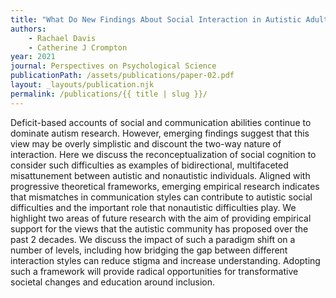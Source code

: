 ```yaml
---
title: "What Do New Findings About Social Interaction in Autistic Adults Mean for Neurodevelopmental Research?" 
authors:
    - Rachael Davis
    - Catherine J Crompton
year: 2021
journal: Perspectives on Psychological Science
publicationPath: /assets/publications/paper-02.pdf
layout: _layouts/publication.njk
permalink: /publications/{{ title | slug }}/
---
```

Deficit-based accounts of social and communication abilities continue to
dominate autism research. However, emerging findings suggest that this view may
be overly simplistic and discount the two-way nature of interaction. Here we
discuss the reconceptualization of social cognition to consider such
difficulties as examples of bidirectional, multifaceted misattunement between
autistic and nonautistic individuals. Aligned with progressive theoretical
frameworks, emerging empirical research indicates that mismatches in
communication styles can contribute to autistic social difficulties and the
important role that nonautistic difficulties play. We highlight two areas of
future research with the aim of providing empirical support for the views that
the autistic community has proposed over the past 2 decades. We discuss the
impact of such a paradigm shift on a number of levels, including how bridging
the gap between different interaction styles can reduce stigma and increase
understanding. Adopting such a framework will provide radical opportunities for
transformative societal changes and education around inclusion.
